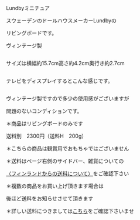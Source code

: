 <link rel="stylesheet" type="text/css" href="/assets/css/styles.css">

Lundbyミニチュア

スウェーデンのドールハウスメーカーLundbyの

リビングボードです。

ヴィンテージ製

<img alt="" src="http://blog.cnobi.jp/v1/blog/user/71e35865e9e62f3f9d70420d6124d2ab/1504102514"/> 

サイズは横幅約15.7cm高さ約4.2cm奥行き約2.7cm

<img alt="" src="http://blog.cnobi.jp/v1/blog/user/71e35865e9e62f3f9d70420d6124d2ab/1504102648"/> 

テレビをディスプレイするとこんな感じです。

<img alt="" src="http://blog.cnobi.jp/v1/blog/user/71e35865e9e62f3f9d70420d6124d2ab/1504102516"/> 

ヴィンテージ製ですので多少の使用感がございますが

問題のないコンディションです。

＊商品はリビングボードのみです

送料別　2300円（送料H　200g）

＊こちらの商品は観賞用でおもちゃではございません

＊送料はページ右側のサイドバー、雑貨についての

[〈フィンランドからの送料について〉](https://dkzakka.github.io/2005/03/31/雑貨について.html)をご確認下さい

＊複数の商品をお買い上げ頂きます場合は 

後ほど送料をお知らせさせて頂きます

＊詳しい送料につきましては[こちら](http://dkzakka.blog.shinobi.jp/Entry/3385/)をご確認下さいませ